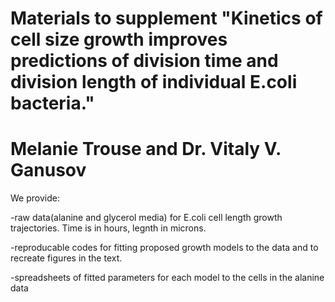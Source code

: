# Materials to supplement "Kinetics of cell size growth improves predictions of division time and division length of individual E.coli bacteria." 
# Melanie Trouse and Dr. Vitaly V. Ganusov
We provide: 

-raw data(alanine and glycerol media) for E.coli cell length growth trajectories. Time is in hours, legnth in microns.   

-reproducable codes for fitting proposed growth models to the data and to recreate figures in the text.   

-spreadsheets of fitted parameters for each model to the cells in the alanine data
